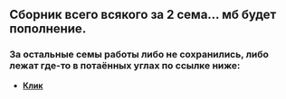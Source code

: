 ## Сборник всего всякого за 2 сема... мб будет пополнение.

### За остальные семы работы либо не сохранились, либо лежат где-то в потаённых углах по ссылке ниже:

- **[Клик](myLib/README.md)**
